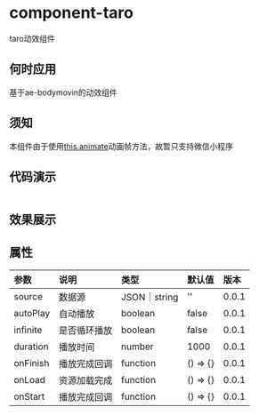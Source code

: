 # component-taro
taro动效组件

## 何时应用
基于ae-bodymovin的动效组件

## 须知
本组件由于使用[this.animate](https://developers.weixin.qq.com/miniprogram/dev/framework/view/animation.html)动画帧方法，故暂只支持微信小程序

## 代码演示
```javascript


```

## 效果展示

## 属性

参数|说明|类型|默认值|版本
:---|:---|:---|:---|:---
source|数据源|JSON｜string|''|0.0.1
autoPlay|自动播放|boolean|false|0.0.1
infinite|是否循环播放|boolean|false|0.0.1
duration|播放时间|number|1000|0.0.1
onFinish|播放完成回调|function|() => {}|0.0.1
onLoad|资源加载完成|function|() => {}|0.0.1
onStart|播放完成回调|function|() => {}|0.0.1